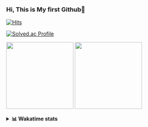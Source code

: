 ### Hi, This is My first Github👋
[![Hits](https://hits.seeyoufarm.com/api/count/incr/badge.svg?url=https%3A%2F%2Fgithub.com%2FJonghyun-Park1027&count_bg=%2379C83D&title_bg=%23555555&icon=&icon_color=%23E7E7E7&title=hits&edge_flat=false)](https://hits.seeyoufarm.com)
<br>

[![Solved.ac Profile](http://mazassumnida.wtf/api/v2/generate_badge?boj=ppjjhh1027)](https://solved.ac/ppjjhh1027/)

<p>
  <img height="180em" src="https://github-readme-stats-eight-rho-29.vercel.app/api?username=Jonghyun-Park1027&show_icons=true&include_all_commits=true&bg_color=30,e96443,904e95&title_color=fff&text_color=fff">
  <img height="180em" src="https://github-readme-stats-eight-rho-29.vercel.app/api/top-langs/?username=Jonghyun-Park1027&layout=compact&bg_color=30,e96443,904e95&title_color=fff&text_color=fff">


</p>
<details>
<summary><b>📊 Wakatime stats</b><br></summary>
<div>
<hr/>




<!--START_SECTION:waka-->
![Code Time](http://img.shields.io/badge/Code%20Time-111%20hrs%2025%20mins-blue)

![Profile Views](http://img.shields.io/badge/Profile%20Views-0-blue)

**🐱 My GitHub Data** 

> 🏆 96 Contributions in the Year 2023
 > 
> 📦 67.7 kB Used in GitHub's Storage 
 > 
> 🚫 Not Opted to Hire
 > 
> 📜 9 Public Repositories 
 > 
> 🔑 6 Private Repositories  
 > 
**I'm an Early 🐤** 

```text
🌞 Morning       25 commits       ████░░░░░░░░░░░░░░░░░░░░░   16.34 % 
🌆 Daytime       81 commits       █████████████░░░░░░░░░░░░   52.94 % 
🌃 Evening       41 commits       ██████░░░░░░░░░░░░░░░░░░░   26.80 % 
🌙 Night          6 commits       █░░░░░░░░░░░░░░░░░░░░░░░░   03.92 % 

```
📅 **I'm Most Productive on Sunday** 

```text
Monday          16 commits       ██░░░░░░░░░░░░░░░░░░░░░░░   10.46 % 
Tuesday         11 commits       █░░░░░░░░░░░░░░░░░░░░░░░░   07.19 % 
Wednesday        7 commits       █░░░░░░░░░░░░░░░░░░░░░░░░   04.58 % 
Thursday         6 commits       █░░░░░░░░░░░░░░░░░░░░░░░░   03.92 % 
Friday          28 commits       ████░░░░░░░░░░░░░░░░░░░░░   18.30 % 
Saturday        42 commits       ██████░░░░░░░░░░░░░░░░░░░   27.45 % 
Sunday          43 commits       ███████░░░░░░░░░░░░░░░░░░   28.10 % 

```


📊 **This Week I Spent My Time On** 

```text
⌚︎ Time Zone: Asia/Seoul

💬 Programming Languages: 
Python                   2 hrs 45 mins       ███████████████████░░░░░░   77.06 % 
CSV/TSV                  45 mins             █████░░░░░░░░░░░░░░░░░░░░   21.41 % 
Markdown                 3 mins              ░░░░░░░░░░░░░░░░░░░░░░░░░   01.50 % 
Jupyter                  0 secs              ░░░░░░░░░░░░░░░░░░░░░░░░░   00.03 % 

🔥 Editors: 
PyCharm                  3 hrs 34 mins       █████████████████████████   100.00 % 

🐱‍💻 Projects: 
new_codingtest           2 hrs 33 mins       ██████████████████░░░░░░░   71.83 % 
English_study_Program    1 hr                ███████░░░░░░░░░░░░░░░░░░   28.17 % 

💻 Operating System: 
Windows                  3 hrs 34 mins       █████████████████████████   100.00 % 

```

**I Mostly Code in Jupyter Notebook** 

```text
Jupyter Notebook         6 repos             █████████████░░░░░░░░░░░░   54.55 % 
Python                   3 repos             ██████░░░░░░░░░░░░░░░░░░░   27.27 % 
HTML                     1 repo              ██░░░░░░░░░░░░░░░░░░░░░░░   09.09 % 
R                        1 repo              ██░░░░░░░░░░░░░░░░░░░░░░░   09.09 % 

```



 Last Updated on 11/02/2023 18:37:15 UTC
<!--END_SECTION:waka-->
</details>



